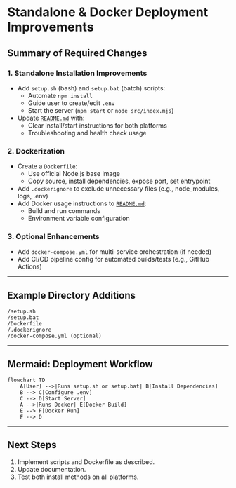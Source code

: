 # Standalone & Docker Deployment Improvements

## Summary of Required Changes

### 1. Standalone Installation Improvements
- Add `setup.sh` (bash) and `setup.bat` (batch) scripts:
  - Automate `npm install`
  - Guide user to create/edit `.env`
  - Start the server (`npm start` or `node src/index.mjs`)
- Update [`README.md`](../README.md) with:
  - Clear install/start instructions for both platforms
  - Troubleshooting and health check usage

### 2. Dockerization
- Create a `Dockerfile`:
  - Use official Node.js base image
  - Copy source, install dependencies, expose port, set entrypoint
- Add `.dockerignore` to exclude unnecessary files (e.g., node_modules, logs, .env)
- Add Docker usage instructions to [`README.md`](../README.md):
  - Build and run commands
  - Environment variable configuration

### 3. Optional Enhancements
- Add `docker-compose.yml` for multi-service orchestration (if needed)
- Add CI/CD pipeline config for automated builds/tests (e.g., GitHub Actions)

---

## Example Directory Additions

```
/setup.sh
/setup.bat
/Dockerfile
/.dockerignore
/docker-compose.yml (optional)
```

---

## Mermaid: Deployment Workflow

```mermaid
flowchart TD
    A[User] -->|Runs setup.sh or setup.bat| B[Install Dependencies]
    B --> C[Configure .env]
    C --> D[Start Server]
    A -->|Runs Docker| E[Docker Build]
    E --> F[Docker Run]
    F --> D
```

---

## Next Steps

1. Implement scripts and Dockerfile as described.
2. Update documentation.
3. Test both install methods on all platforms.